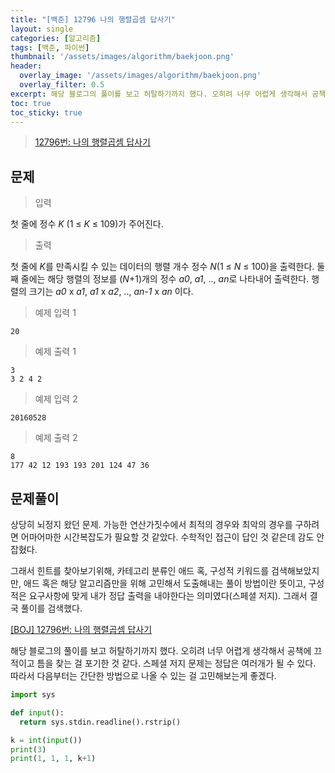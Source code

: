 ```yaml
---
title: "[백준] 12796 나의 행렬곱셈 답사기"
layout: single
categories: [알고리즘]
tags: [백준, 파이썬]
thumbnail: '/assets/images/algorithm/baekjoon.png'
header:
  overlay_image: '/assets/images/algorithm/baekjoon.png'
  overlay_filter: 0.5
excerpt: 해당 블로그의 풀이를 보고 허탈하기까지 했다. 오히려 너무 어렵게 생각해서 공책에 끄적이고 틈을 찾는 걸 포기한 것 같다. 스페셜 저지 문제는 정답은 여러개가 될 수 있다. 따라서 다음부터는 간단한 방법으로 나올 수 있는 걸 고민해보는게 좋겠다.
toc: true
toc_sticky: true
---
```


>[12796번: 나의 행렬곱셈 답사기](https://www.acmicpc.net/problem/12796)
>

## 문제

> 입력

첫 줄에 정수 *K* (1 ≤ *K* ≤ 109)가 주어진다.

> 출력

첫 줄에 *K*를 만족시킬 수 있는 데이터의 행렬 개수 정수 *N*(1 ≤ *N* ≤ 100)을 출력한다. 둘째 줄에는 해당 행렬의 정보를 (*N*+1)개의 정수 *a0*, *a1*, .., *an*로 나타내어 출력한다. 행렬의 크기는 *a0* x *a1*, *a1* x *a2*, .., *an-1* x *an* 이다.

> 예제 입력 1

```
20
```

> 예제 출력 1

```
3
3 2 4 2
```

> 예제 입력 2

```
20160528
```

> 예제 출력 2

```
8
177 42 12 193 193 201 124 47 36
```

## 문제풀이

상당히 뇌정지 왔던 문제. 가능한 연산가짓수에서 최적의 경우와 최악의 경우를 구하려면 어마어마한 시간복잡도가 필요할 것 같았다. 수학적인 접근이 답인 것 같은데 감도 안잡혔다. 

그래서 힌트를 찾아보기위해, 카테고리 분류인 애드 혹, 구성적 키워드를 검색해보았지만, 애드 혹은 해당 알고리즘만을 위해 고민해서 도출해내는 풀이 방법이란 뜻이고, 구성적은 요구사항에 맞게 내가 정답 출력을 내야한다는 의미였다(스페셜 저지). 그래서 결국 풀이를 검색했다.

[[BOJ] 12796번: 나의 행렬곱셈 답사기](https://blog.encrypted.gg/138)

해당 블로그의 풀이를 보고 허탈하기까지 했다. 오히려 너무 어렵게 생각해서 공책에 끄적이고 틈을 찾는 걸 포기한 것 같다. 스페셜 저지 문제는 정답은 여러개가 될 수 있다. 따라서 다음부터는 간단한 방법으로 나올 수 있는 걸 고민해보는게 좋겠다.

```python
import sys

def input():
  return sys.stdin.readline().rstrip()

k = int(input())
print(3)
print(1, 1, 1, k+1)
```